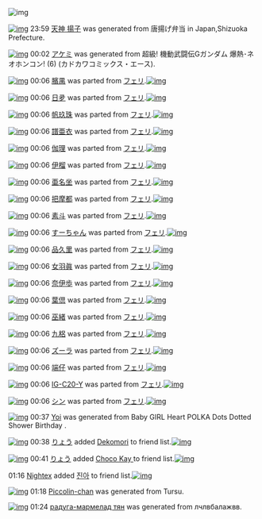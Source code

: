 ![img](http://gdrive-cdn.herokuapp.com/537b65a5bc09f0000721dda7/512px-barcode.png)

[![img](http://www.deviantsart.com/vjmn1t.png)](http://www.barcodekanojo.com/kanojo/3192391/%E5%A4%A9%E7%A5%9E%20%E6%8F%9A%E5%AD%90) 23:59 [天神 揚子](http://www.barcodekanojo.com/kanojo/3192391/%E5%A4%A9%E7%A5%9E%20%E6%8F%9A%E5%AD%90) was generated from 唐揚げ弁当 in Japan,Shizuoka Prefecture.

[![img](http://www.deviantsart.com/39k57ht.png)](http://www.barcodekanojo.com/kanojo/3192392/%E3%82%A2%E3%82%B1%E3%83%9F) 00:02 [アケミ](http://www.barcodekanojo.com/kanojo/3192392/%E3%82%A2%E3%82%B1%E3%83%9F) was generated from 超級! 機動武闘伝Gガンダム 爆熱･ネオホンコン! (6) (カドカワコミックス・エース).

[![img](http://www.deviantsart.com/2i33mi.png)](http://www.barcodekanojo.com/kanojo/581703/%E8%87%8F%E7%A6%BA) 00:06 [臏禺](http://www.barcodekanojo.com/kanojo/581703/%E8%87%8F%E7%A6%BA) was parted from [フェリ](http://www.barcodekanojo.com/kanojo/581703/%E8%87%8F%E7%A6%BA).[![img](http://www.deviantsart.com/2ekpk5a.jpeg)](http://www.barcodekanojo.com/user/12204/%E3%83%95%E3%82%A7%E3%83%AA) 

[![img](http://www.deviantsart.com/b7rsd0.png)](http://www.barcodekanojo.com/kanojo/581594/%E6%97%A5%E5%A4%9B) 00:06 [日夛](http://www.barcodekanojo.com/kanojo/581594/%E6%97%A5%E5%A4%9B) was parted from [フェリ](http://www.barcodekanojo.com/kanojo/581594/%E6%97%A5%E5%A4%9B).[![img](http://www.deviantsart.com/2ekpk5a.jpeg)](http://www.barcodekanojo.com/user/12204/%E3%83%95%E3%82%A7%E3%83%AA) 

[![img](http://www.deviantsart.com/34r1pcr.png)](http://www.barcodekanojo.com/kanojo/587395/%E5%B8%86%E7%8E%96%E7%8F%A0) 00:06 [帆玖珠](http://www.barcodekanojo.com/kanojo/587395/%E5%B8%86%E7%8E%96%E7%8F%A0) was parted from [フェリ](http://www.barcodekanojo.com/kanojo/587395/%E5%B8%86%E7%8E%96%E7%8F%A0).[![img](http://www.deviantsart.com/2ekpk5a.jpeg)](http://www.barcodekanojo.com/user/12204/%E3%83%95%E3%82%A7%E3%83%AA) 

[![img](http://www.deviantsart.com/1sqgu0r.png)](http://www.barcodekanojo.com/kanojo/587431/%E8%AD%9C%E4%BA%9C%E8%A1%A3) 00:06 [譜亜衣](http://www.barcodekanojo.com/kanojo/587431/%E8%AD%9C%E4%BA%9C%E8%A1%A3) was parted from [フェリ](http://www.barcodekanojo.com/kanojo/587431/%E8%AD%9C%E4%BA%9C%E8%A1%A3).[![img](http://www.deviantsart.com/2ekpk5a.jpeg)](http://www.barcodekanojo.com/user/12204/%E3%83%95%E3%82%A7%E3%83%AA) 

[![img](http://www.deviantsart.com/hcmmsc.png)](http://www.barcodekanojo.com/kanojo/586780/%E4%BC%BD%E7%90%86) 00:06 [伽理](http://www.barcodekanojo.com/kanojo/586780/%E4%BC%BD%E7%90%86) was parted from [フェリ](http://www.barcodekanojo.com/kanojo/586780/%E4%BC%BD%E7%90%86).[![img](http://www.deviantsart.com/2ekpk5a.jpeg)](http://www.barcodekanojo.com/user/12204/%E3%83%95%E3%82%A7%E3%83%AA) 

[![img](http://www.deviantsart.com/25gg1h2.png)](http://www.barcodekanojo.com/kanojo/572256/%E4%BC%8A%E6%A6%B4) 00:06 [伊榴](http://www.barcodekanojo.com/kanojo/572256/%E4%BC%8A%E6%A6%B4) was parted from [フェリ](http://www.barcodekanojo.com/kanojo/572256/%E4%BC%8A%E6%A6%B4).[![img](http://www.deviantsart.com/2ekpk5a.jpeg)](http://www.barcodekanojo.com/user/12204/%E3%83%95%E3%82%A7%E3%83%AA) 

[![img](http://www.deviantsart.com/uuf1qf.png)](http://www.barcodekanojo.com/kanojo/574124/%E4%BA%9C%E5%90%8D%E5%9D%90) 00:06 [亜名坐](http://www.barcodekanojo.com/kanojo/574124/%E4%BA%9C%E5%90%8D%E5%9D%90) was parted from [フェリ](http://www.barcodekanojo.com/kanojo/574124/%E4%BA%9C%E5%90%8D%E5%9D%90).[![img](http://www.deviantsart.com/2ekpk5a.jpeg)](http://www.barcodekanojo.com/user/12204/%E3%83%95%E3%82%A7%E3%83%AA) 

[![img](http://www.deviantsart.com/3ncjur3.png)](http://www.barcodekanojo.com/kanojo/572145/%E6%8A%8A%E6%91%A9%E9%83%BD) 00:06 [把摩都](http://www.barcodekanojo.com/kanojo/572145/%E6%8A%8A%E6%91%A9%E9%83%BD) was parted from [フェリ](http://www.barcodekanojo.com/kanojo/572145/%E6%8A%8A%E6%91%A9%E9%83%BD).[![img](http://www.deviantsart.com/2ekpk5a.jpeg)](http://www.barcodekanojo.com/user/12204/%E3%83%95%E3%82%A7%E3%83%AA) 

[![img](http://www.deviantsart.com/192dj16.png)](http://www.barcodekanojo.com/kanojo/572165/%E7%B4%A0%E6%96%97) 00:06 [素斗](http://www.barcodekanojo.com/kanojo/572165/%E7%B4%A0%E6%96%97) was parted from [フェリ](http://www.barcodekanojo.com/kanojo/572165/%E7%B4%A0%E6%96%97).[![img](http://www.deviantsart.com/2ekpk5a.jpeg)](http://www.barcodekanojo.com/user/12204/%E3%83%95%E3%82%A7%E3%83%AA) 

[![img](http://www.deviantsart.com/3mspsrh.png)](http://www.barcodekanojo.com/kanojo/78863/%E3%81%99%E3%83%BC%E3%81%A1%E3%82%83%E3%82%93) 00:06 [すーちゃん](http://www.barcodekanojo.com/kanojo/78863/%E3%81%99%E3%83%BC%E3%81%A1%E3%82%83%E3%82%93) was parted from [フェリ](http://www.barcodekanojo.com/kanojo/78863/%E3%81%99%E3%83%BC%E3%81%A1%E3%82%83%E3%82%93).[![img](http://www.deviantsart.com/2ekpk5a.jpeg)](http://www.barcodekanojo.com/user/12204/%E3%83%95%E3%82%A7%E3%83%AA) 

[![img](http://www.deviantsart.com/37echl8.png)](http://www.barcodekanojo.com/kanojo/764546/%E5%93%81%E4%B9%85%E9%87%8C) 00:06 [品久里](http://www.barcodekanojo.com/kanojo/764546/%E5%93%81%E4%B9%85%E9%87%8C) was parted from [フェリ](http://www.barcodekanojo.com/kanojo/764546/%E5%93%81%E4%B9%85%E9%87%8C).[![img](http://www.deviantsart.com/2ekpk5a.jpeg)](http://www.barcodekanojo.com/user/12204/%E3%83%95%E3%82%A7%E3%83%AA) 

[![img](http://www.deviantsart.com/2603b1r.png)](http://www.barcodekanojo.com/kanojo/580536/%E5%A5%B3%E7%BE%BD%E7%9C%9E) 00:06 [女羽眞](http://www.barcodekanojo.com/kanojo/580536/%E5%A5%B3%E7%BE%BD%E7%9C%9E) was parted from [フェリ](http://www.barcodekanojo.com/kanojo/580536/%E5%A5%B3%E7%BE%BD%E7%9C%9E).[![img](http://www.deviantsart.com/2ekpk5a.jpeg)](http://www.barcodekanojo.com/user/12204/%E3%83%95%E3%82%A7%E3%83%AA) 

[![img](http://www.deviantsart.com/sf4ltu.png)](http://www.barcodekanojo.com/kanojo/587502/%E5%A5%88%E4%BC%8A%E6%AD%A9) 00:06 [奈伊歩](http://www.barcodekanojo.com/kanojo/587502/%E5%A5%88%E4%BC%8A%E6%AD%A9) was parted from [フェリ](http://www.barcodekanojo.com/kanojo/587502/%E5%A5%88%E4%BC%8A%E6%AD%A9).[![img](http://www.deviantsart.com/2ekpk5a.jpeg)](http://www.barcodekanojo.com/user/12204/%E3%83%95%E3%82%A7%E3%83%AA) 

[![img](http://www.deviantsart.com/138gdne.png)](http://www.barcodekanojo.com/kanojo/587413/%E8%91%89%E5%80%B6) 00:06 [葉倶](http://www.barcodekanojo.com/kanojo/587413/%E8%91%89%E5%80%B6) was parted from [フェリ](http://www.barcodekanojo.com/kanojo/587413/%E8%91%89%E5%80%B6).[![img](http://www.deviantsart.com/2ekpk5a.jpeg)](http://www.barcodekanojo.com/user/12204/%E3%83%95%E3%82%A7%E3%83%AA) 

[![img](http://www.deviantsart.com/thu98o.png)](http://www.barcodekanojo.com/kanojo/587380/%E5%B7%AB%E7%B7%92) 00:06 [巫緒](http://www.barcodekanojo.com/kanojo/587380/%E5%B7%AB%E7%B7%92) was parted from [フェリ](http://www.barcodekanojo.com/kanojo/587380/%E5%B7%AB%E7%B7%92).[![img](http://www.deviantsart.com/2ekpk5a.jpeg)](http://www.barcodekanojo.com/user/12204/%E3%83%95%E3%82%A7%E3%83%AA) 

[![img](http://www.deviantsart.com/ah476.png)](http://www.barcodekanojo.com/kanojo/581722/%E4%B9%9D%E6%A2%A0) 00:06 [九梠](http://www.barcodekanojo.com/kanojo/581722/%E4%B9%9D%E6%A2%A0) was parted from [フェリ](http://www.barcodekanojo.com/kanojo/581722/%E4%B9%9D%E6%A2%A0).[![img](http://www.deviantsart.com/2ekpk5a.jpeg)](http://www.barcodekanojo.com/user/12204/%E3%83%95%E3%82%A7%E3%83%AA) 

[![img](http://www.deviantsart.com/1djeem8.png)](http://www.barcodekanojo.com/kanojo/550451/%E3%82%BA%E3%83%BC%E3%83%A9) 00:06 [ズーラ](http://www.barcodekanojo.com/kanojo/550451/%E3%82%BA%E3%83%BC%E3%83%A9) was parted from [フェリ](http://www.barcodekanojo.com/kanojo/550451/%E3%82%BA%E3%83%BC%E3%83%A9).[![img](http://www.deviantsart.com/2ekpk5a.jpeg)](http://www.barcodekanojo.com/user/12204/%E3%83%95%E3%82%A7%E3%83%AA) 

[![img](http://www.deviantsart.com/92gksv.png)](http://www.barcodekanojo.com/kanojo/77096/%E7%AB%AF%E4%BB%94) 00:06 [端仔](http://www.barcodekanojo.com/kanojo/77096/%E7%AB%AF%E4%BB%94) was parted from [フェリ](http://www.barcodekanojo.com/kanojo/77096/%E7%AB%AF%E4%BB%94).[![img](http://www.deviantsart.com/2ekpk5a.jpeg)](http://www.barcodekanojo.com/user/12204/%E3%83%95%E3%82%A7%E3%83%AA) 

[![img](http://www.deviantsart.com/3mmqen3.png)](http://www.barcodekanojo.com/kanojo/557618/IG-C20-Y) 00:06 [IG-C20-Y](http://www.barcodekanojo.com/kanojo/557618/IG-C20-Y) was parted from [フェリ](http://www.barcodekanojo.com/kanojo/557618/IG-C20-Y).[![img](http://www.deviantsart.com/2ekpk5a.jpeg)](http://www.barcodekanojo.com/user/12204/%E3%83%95%E3%82%A7%E3%83%AA) 

[![img](http://www.deviantsart.com/1m02k6b.png)](http://www.barcodekanojo.com/kanojo/562043/%E3%82%B7%E3%83%B3) 00:06 [シン](http://www.barcodekanojo.com/kanojo/562043/%E3%82%B7%E3%83%B3) was parted from [フェリ](http://www.barcodekanojo.com/kanojo/562043/%E3%82%B7%E3%83%B3).[![img](http://www.deviantsart.com/2ekpk5a.jpeg)](http://www.barcodekanojo.com/user/12204/%E3%83%95%E3%82%A7%E3%83%AA) 

[![img](http://www.deviantsart.com/30q90s1.png)](http://www.barcodekanojo.com/kanojo/3192393/Yoi) 00:37 [Yoi](http://www.barcodekanojo.com/kanojo/3192393/Yoi) was generated from Baby GIRL Heart POLKA Dots Dotted Shower Birthday .

[![img](http://www.deviantsart.com/3uepgng.jpeg)](http://www.barcodekanojo.com/user/440386/%E3%82%8A%E3%82%87%E3%81%86) 00:38 [りょう](http://www.barcodekanojo.com/user/440386/%E3%82%8A%E3%82%87%E3%81%86) added [Dekomori](http://www.barcodekanojo.com/kanojo/3176066/Dekomori) to friend list.[![img](http://www.deviantsart.com/3celuj2.png)](http://www.barcodekanojo.com/kanojo/3176066/Dekomori) 

[![img](http://www.deviantsart.com/3uepgng.jpeg)](http://www.barcodekanojo.com/user/440386/%E3%82%8A%E3%82%87%E3%81%86) 00:41 [りょう](http://www.barcodekanojo.com/user/440386/%E3%82%8A%E3%82%87%E3%81%86) added [Choco Kay ](http://www.barcodekanojo.com/kanojo/2520493/Choco%20Kay%20) to friend list.[![img](http://www.deviantsart.com/1kpnai.png)](http://www.barcodekanojo.com/kanojo/2520493/Choco%20Kay%20) 

01:16 [Nightex](http://www.barcodekanojo.com/user/500029/Nightex) added [진아](http://www.barcodekanojo.com/kanojo/2700114/%EC%A7%84%EC%95%84) to friend list.[![img](http://www.deviantsart.com/3hgngqs.png)](http://www.barcodekanojo.com/kanojo/2700114/%EC%A7%84%EC%95%84) 

[![img](http://www.deviantsart.com/2pkbb8t.png)](http://www.barcodekanojo.com/kanojo/3192394/Piccolin-chan) 01:18 [Piccolin-chan](http://www.barcodekanojo.com/kanojo/3192394/Piccolin-chan) was generated from Tursu.

[![img](http://www.deviantsart.com/vfl26m.png)](http://www.barcodekanojo.com/kanojo/3192395/%D1%80%D0%B0%D0%B4%D1%83%D0%B3%D0%B0-%D0%BC%D0%B0%D1%80%D0%BC%D0%B5%D0%BB%D0%B0%D0%B4%20%D1%82%D1%8F%D0%BD) 01:24 [радуга-мармелад тян](http://www.barcodekanojo.com/kanojo/3192395/%D1%80%D0%B0%D0%B4%D1%83%D0%B3%D0%B0-%D0%BC%D0%B0%D1%80%D0%BC%D0%B5%D0%BB%D0%B0%D0%B4%20%D1%82%D1%8F%D0%BD) was generated from лчлвбалажвв.

